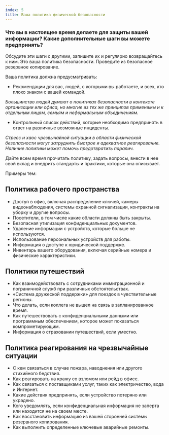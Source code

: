 ```yaml
---
index: 5
title: Ваша политика физической безопасности
---
```

### Что вы в настоящее время делаете для защиты вашей информации? Какие дополнительные шаги вы можете предпринять?

Обсудите эти шаги с другими, запишите их и регулярно возвращайтесь к ним. Это ваша политика безопасности. Проведите из безопасное резервное копирование.

Ваша политика должна предусматривать:

* Рекомендации для вас, людей, с которыми вы работаете, и всех, кто плохо знаком с вашей командой.

*Большинство людей думают о политиках безопасности в контексте организации или офиса, но многие из тех же принципов применимы и к отдельным лицам, семьям и неформальным объединениям.*

* Контрольный список действий, которые необходимо предпринять в ответ на различные возможные инциденты.

*Стресс и хаос чрезвычайной ситуации в области физической безопасности могут затруднить быстрое и адекватное реагирование. Наличие политики может помочь предотвратить паралич.*

Дайте всем время прочитать политику, задать вопросы, внести в нее свой вклад и внедрить стандарты и практики, которые она описывает.

Примеры тем:

## Политика рабочего пространства

- Доступ в офис, включая распределение ключей, камеры видеонаблюдения, системы охранной сигнализации, контракты на уборку и другие вопросы.
- Посетители, в том числе какие области должны быть закрыты.
- Безопасная утилизация конфиденциальных документов.
- Удаление информации с устройств, которые больше не используются.
- Использование персональных устройств для работы.
- Информация о доступе к юридической поддержке.
- Инвентарь вашего оборудования, включая серийные номера и физические характеристики.

## Политики путешествий

- Как взаимодействовать с сотрудниками иммиграционной и пограничной служб при различных обстоятельствах.
- «Система дружеской поддержки» для поездок в чувствительные регионы.
- Что делать, если коллега не вышел на связь в запланированное время.
- Как путешествовать с конфиденциальными данными или программным обеспечением, которое может показаться компрометирующим.
- Информация о страховании путешествий, если уместно.

## Политика реагирования на чрезвычайные ситуации

- С кем связаться в случае пожара, наводнения или другого стихийного бедствия.
- Как реагировать на кражу со взломом или рейд в офисе.
- Как связаться с поставщиками услуг, таких как электричество, вода и Интернет.
- Какие действия предпринять, если устройство потеряно или украдено.
- Кого уведомлять, если конфиденциальная информация не заперта или находится не на своем месте.
- Как восстановить информацию из вашей сторонней системы резервного копирования.
- Как выполнить определенные ключевые аварийные ремонты.
